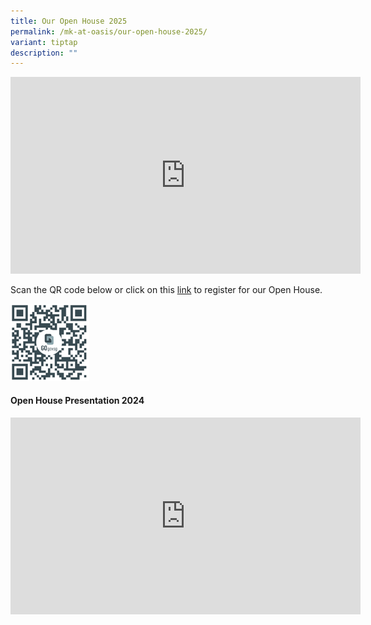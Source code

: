 ```yaml
---
title: Our Open House 2025
permalink: /mk-at-oasis/our-open-house-2025/
variant: tiptap
description: ""
---
```

<div class="iframe-wrapper">
<iframe height="315" width="560" allowfullscreen="true" frameborder="0" src="https://www.youtube.com/embed/3okIM2dv5uw?si=BiWPrs_l9mlh-Der"></iframe>
</div>
<p>Scan the QR code below or click on this <a href="https://go.gov.sg/mkoh2024" rel="noopener noreferrer nofollow" target="_blank">link</a> to register for our Open House.</p>
<div class="isomer-image-wrapper">
<img style="width: 25%;" height="auto" width="100%" alt="" src="/images/Mkoasis/qrcode.png">
</div>
<h4>Open House Presentation 2024</h4>
<div class="iframe-wrapper">
<iframe height="315" width="560" allowfullscreen="true" frameborder="0" src="https://www.youtube.com/embed/DPIqvg0bIFY?si=oKtp5PXKdzG2Jfun"></iframe>
</div>
<p></p>